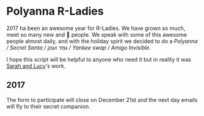 # Polyanna R-Ladies

2017 ha been an awesome year for R-Ladies. We have grown so much, meet so many new and 💜 people. We speak with some of this awesome people almost daily, and with the holiday spirit we decided to do a _Polyanna / Secret Santa / גמד וענק / Yankee swap / Amigo Invisible_.

I hope this script will be helpful to anyone who need it but in reality it was [Sarah and Lucy](http://livefreeordichotomize.com/2017/11/15/secret-sampling/)'s work.

## 2017

The form to participate will close on December 21st and the next day emails will fly to their secret companion.
